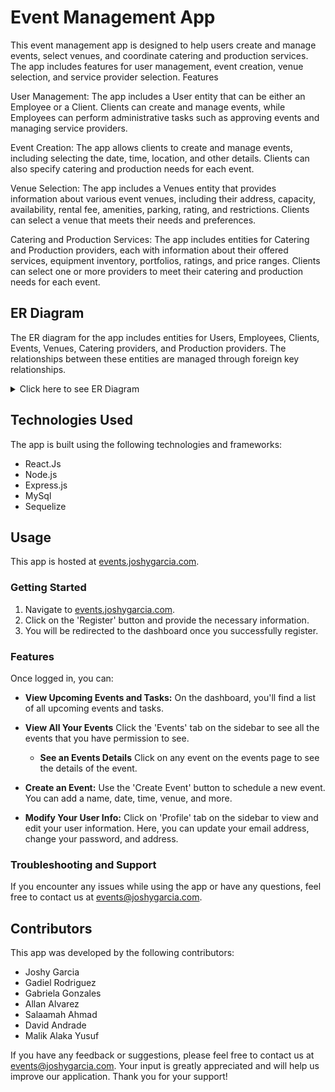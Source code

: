 # Event Management App

This event management app is designed to help users create and manage events, select venues, and coordinate catering and production services. The app includes features for user management, event creation, venue selection, and service provider selection.
Features

User Management: The app includes a User entity that can be either an Employee or a Client. Clients can create and manage events, while Employees can perform administrative tasks such as approving events and managing service providers.

Event Creation: The app allows clients to create and manage events, including selecting the date, time, location, and other details. Clients can also specify catering and production needs for each event.

Venue Selection: The app includes a Venues entity that provides information about various event venues, including their address, capacity, availability, rental fee, amenities, parking, rating, and restrictions. Clients can select a venue that meets their needs and preferences.

Catering and Production Services: The app includes entities for Catering and Production providers, each with information about their offered services, equipment inventory, portfolios, ratings, and price ranges. Clients can select one or more providers to meet their catering and production needs for each event.

## ER Diagram

The ER diagram for the app includes entities for Users, Employees, Clients, Events, Venues, Catering providers, and Production providers. The relationships between these entities are managed through foreign key relationships.

<details>
<summary>Click here to see ER Diagram</summary>

![Event Management ER Diagram](./documentation/ERD-v2.jpg)

</details>

## Technologies Used

The app is built using the following technologies and frameworks:

- React.Js
- Node.js
- Express.js
- MySql
- Sequelize

## Usage

This app is hosted at [events.joshygarcia.com](http://events.joshygarcia.com).

### Getting Started

1. Navigate to [events.joshygarcia.com](http://events.joshygarcia.com).
3. Click on the 'Register' button and provide the necessary information.
4. You will be redirected to the dashboard once you successfully register.

### Features

Once logged in, you can:

- **View Upcoming Events and Tasks:** On the dashboard, you'll find a list of all upcoming events and tasks.

- **View All Your Events** Click the 'Events' tab on the sidebar to see all the events that you have permission to see.

  - **See an Events Details** Click on any event on the events page to see the details of the event.

- **Create an Event:** Use the 'Create Event' button to schedule a new event. You can add a name, date, time, venue, and more.

- **Modify Your User Info:** Click on 'Profile' tab on the sidebar to view and edit your user information. Here, you can update your email address, change your password, and address.

### Troubleshooting and Support

If you encounter any issues while using the app or have any questions, feel free to contact us at [events@joshygarcia.com](mailto:events@joshygarcia.com).

## Contributors

This app was developed by the following contributors:

- Joshy Garcia
- Gadiel Rodriguez
- Gabriela Gonzales
- Allan Alvarez
- Salaamah Ahmad
- David Andrade
- Malik Alaka Yusuf

If you have any feedback or suggestions, please feel free to contact us at [events@joshygarcia.com](mailto:events@joshygarcia.com). Your input is greatly appreciated and will help us improve our application. Thank you for your support!
